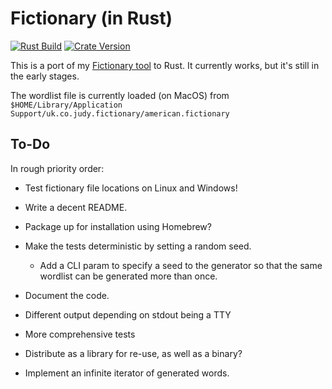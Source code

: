 # Fictionary (in Rust)

[![Rust Build][ci-badge]][ci-url]
[![Crate Version][version-badge]][version-url]

This is a port of my [Fictionary tool](https://github.com/judy2k/fictionary) to
Rust. It currently works, but it's still in the early stages.

The wordlist file is currently loaded (on MacOS) from `$HOME/Library/Application Support/uk.co.judy.fictionary/american.fictionary` 

## To-Do

In rough priority order:

* Test fictionary file locations on Linux and Windows!
* Write a decent README.
* Package up for installation using Homebrew?

* Make the tests deterministic by setting a random seed.
  * Add a CLI param to specify a seed to the generator so that the same wordlist can be generated more than once.
* Document the code.
* Different output depending on stdout being a TTY

* More comprehensive tests
* Distribute as a library for re-use, as well as a binary?
* Implement an infinite iterator of generated words.

[ci-url]: https://github.com/judy2k/fictionary-rs/actions?query=branch%3Amain+workflow%3ARust
[ci-badge]: https://img.shields.io/github/actions/workflow/status/judy2k/fictionary-rs/rust.yml?branch=main&style=for-the-badge
[version-badge]: https://img.shields.io/crates/v/fictionary?style=for-the-badge&logo=rust
[version-url]: https://crates.io/crates/fictionary